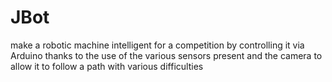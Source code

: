 # JBot
make a robotic machine intelligent for a competition by controlling it via Arduino thanks to the use of the various sensors present and the camera to allow it to follow a path with various difficulties
